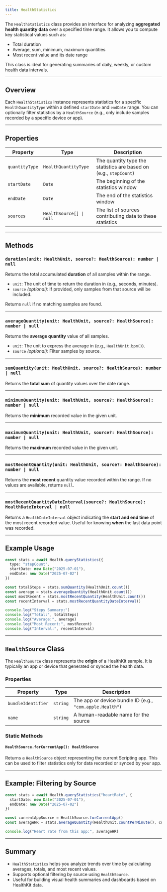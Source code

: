 ```yaml
---
title: HealthStatistics
---
```

The `HealthStatistics` class provides an interface for analyzing **aggregated health quantity data** over a specified time range. It allows you to compute key statistical values such as:

* Total duration
* Average, sum, minimum, maximum quantities
* Most recent value and its date range

This class is ideal for generating summaries of daily, weekly, or custom health data intervals.

---

## Overview

Each `HealthStatistics` instance represents statistics for a specific `HealthQuantityType` within a defined `startDate` and `endDate` range. You can optionally filter statistics by a `HealthSource` (e.g., only include samples recorded by a specific device or app).

---

## Properties

| Property       | Type                     | Description                                                       |
| -------------- | ------------------------ | ----------------------------------------------------------------- |
| `quantityType` | `HealthQuantityType`     | The quantity type the statistics are based on (e.g., `stepCount`) |
| `startDate`    | `Date`                   | The beginning of the statistics window                            |
| `endDate`      | `Date`                   | The end of the statistics window                                  |
| `sources`      | `HealthSource[] \| null` | The list of sources contributing data to these statistics         |

---

## Methods

### `duration(unit: HealthUnit, source?: HealthSource): number | null`

Returns the total accumulated **duration** of all samples within the range.

* `unit`: The unit of time to return the duration in (e.g., seconds, minutes).
* `source` *(optional)*: If provided, only samples from that source will be included.

Returns `null` if no matching samples are found.

---

### `averageQuantity(unit: HealthUnit, source?: HealthSource): number | null`

Returns the **average quantity** value of all samples.

* `unit`: The unit to express the average in (e.g., `HealthUnit.bpm()`).
* `source` *(optional)*: Filter samples by source.

---

### `sumQuantity(unit: HealthUnit, source?: HealthSource): number | null`

Returns the **total sum** of quantity values over the date range.

---

### `minimumQuantity(unit: HealthUnit, source?: HealthSource): number | null`

Returns the **minimum** recorded value in the given unit.

---

### `maximumQuantity(unit: HealthUnit, source?: HealthSource): number | null`

Returns the **maximum** recorded value in the given unit.

---

### `mostRecentQuantity(unit: HealthUnit, source?: HealthSource): number | null`

Returns the **most recent** quantity value recorded within the range. If no values are available, returns `null`.

---

### `mostRecentQuantityDateInterval(source?: HealthSource): HealthDateInterval | null`

Returns a `HealthDateInterval` object indicating the **start and end time** of the most recent recorded value. Useful for knowing **when** the last data point was recorded.

---

## Example Usage

```ts
const stats = await Health.queryStatistics({
  type: "stepCount",
  startDate: new Date("2025-07-01"),
  endDate: new Date("2025-07-02")
})

const totalSteps = stats.sumQuantity(HealthUnit.count())
const average = stats.averageQuantity(HealthUnit.count())
const mostRecent = stats.mostRecentQuantity(HealthUnit.count())
const recentInterval = stats.mostRecentQuantityDateInterval()

console.log("Steps Summary:")
console.log("Total:", totalSteps)
console.log("Average:", average)
console.log("Most Recent:", mostRecent)
console.log("Interval:", recentInterval)
```

---

## `HealthSource` Class

The `HealthSource` class represents the **origin** of a HealthKit sample. It is typically an app or device that generated or synced the health data.

### Properties

| Property           | Type     | Description                                              |
| ------------------ | -------- | -------------------------------------------------------- |
| `bundleIdentifier` | `string` | The app or device bundle ID (e.g., `"com.apple.Health"`) |
| `name`             | `string` | A human-readable name for the source                     |

### Static Methods

#### `HealthSource.forCurrentApp(): HealthSource`

Returns a `HealthSource` object representing the current Scripting app. This can be used to filter statistics only for data recorded or synced by your app.

---

## Example: Filtering by Source

```ts
const stats = await Health.queryStatistics("heartRate", {
  startDate: new Date("2025-07-01"),
  endDate: new Date("2025-07-02")
})

const currentAppSource = HealthSource.forCurrentApp()
const averageHR = stats.averageQuantity(HealthUnit.countPerMinute(), currentAppSource)

console.log("Heart rate from this app:", averageHR)
```

---

## Summary

* `HealthStatistics` helps you analyze trends over time by calculating averages, totals, and most recent values.
* Supports optional filtering by source using `HealthSource`.
* Useful for building visual health summaries and dashboards based on HealthKit data.
